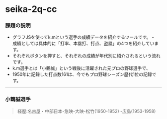 # seika-2q-cc

### 課題の説明
- グラフJSを使ってk.mという選手の成績データを紹介するツールです。
-　成績としては具体的に「打率、本塁打、打点、盗塁」の4つを紹介しています。
- それぞれボタンを押すと、それぞれの成績が年代別に紹介されるという流れです。
- k.m選手とは「小鶴誠」という戦後に活躍された元プロの野球選手で、
- 1950年に記録した打点数161は、今でもプロ野球シーズン歴代1位の記録です。
--- 
### 小鶴誠選手
 > 経歴:名古屋・中部日本-急映-大映-松竹(1950-1952)
   -広島(1953-1958)